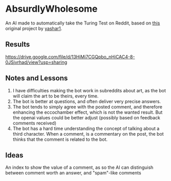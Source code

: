 # AbsurdlyWholesome
An AI made to automatically take the Turing Test on Reddit, based on [this](https://github.com/yashar1/reddit-comment-bot) original project by [yashar1](https://github.com/yashar1).

## Results
https://drive.google.com/file/d/13HiMi7CGQpbo_nHiCAC4-8-0JSjvrhad/view?usp=sharing

## Notes and Lessons
1. I have difficulties making the bot work in subreddits about art, as the bot will claim the art to be theirs, every time.
2. The bot is better at questions, and often deliver very precise answers.
3. The bot tends to simply agree with the posted comment, and therefore enhancing the eccochamber effect, which is not the wanted result. But the openai values could be better adjust (possibly based on feedback comments received)
4. The bot has a hard time understanding the concept of talking about a third character. When a comment, is a commentary on the post, the bot thinks that the comment is related to the bot.

## Ideas
An index to show the value of a comment, as so the AI can distinguish between comment worth an answer, and "spam"-like comments
